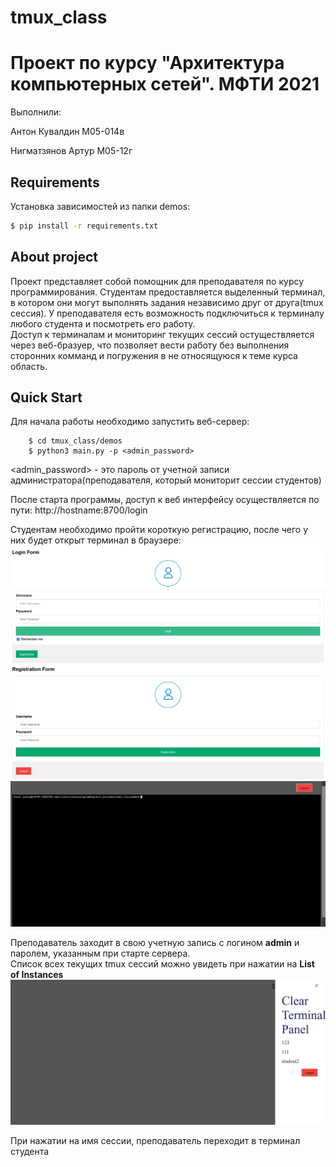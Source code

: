 # tmux_class
Проект по курсу "Архитектура компьютерных сетей". МФТИ 2021
=====
Выполнили:  

Антон Кувалдин М05-014в 

Нигматзянов Артур M05-12г

Requirements
------------

Установка зависимостей из папки demos:

```sh
$ pip install -r requirements.txt
```
About project
---------
Проект представляет собой помощник для преподавателя по курсу программирования.
Студентам предоставляется выделенный терминал, в котором они могут выполнять задания
независимо друг от друга(tmux сессия). У преподавателя есть возможность подключиться к терминалу
любого студента и посмотреть его работу.  
Доступ к терминалам и мониторинг текущих сессий остуществляется через веб-бразуер, что позволяет 
вести работу без выполнения сторонних комманд и погружения в не относящуюся к теме курса область.


Quick Start
---------
Для начала работы необходимо запустить веб-сервер:
 
        $ cd tmux_class/demos               
        $ python3 main.py -p <admin_password>       
<admin_password> - это пароль от учетной записи администратора(преподавателя, который мониторит сессии студентов)  

После старта программы, доступ к веб интерфейсу осуществляется по пути:
        http://hostname:8700/login
   
Студентам необходимо пройти короткую регистрацию, после чего у них будет открыт терминал в браузере:
![Login form example](demos/images/login_form.jpg "Login form example")  
![Registration form example](demos/images/registration_form.jpg "Registration form example")  
![Students terminal example](demos/images/student_term_ex.jpg "Students terminal example")  

Преподаватель заходит в свою учетную запись с логином **admin** и паролем, указанным при старте сервера.  
Список всех текущих tmux сессий можно увидеть при нажатии на **List of Instances**  
![Students terminal example](demos/images/admin_page.jpg "Students terminal example")  

При нажатии на имя сессии, преподаватель переходит в терминал студента



